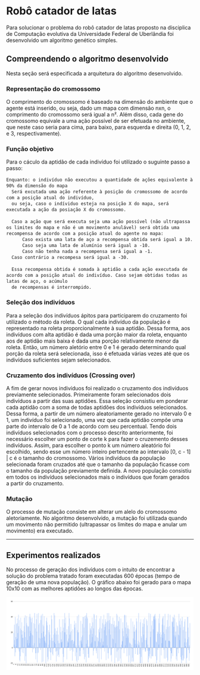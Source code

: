 # Robô catador de latas

Para solucionar o problema do robô catador de latas proposto na disciplica de Computação evolutiva da Universidade Federal de Uberlândia foi desenvolvido um algoritmo genético simples. 

## Compreendendo o algoritmo desenvolvido

Nesta seção será especificada a arquitetura do algoritmo desenvolvido.

### Representação do cromossomo

O comprimento do cromossomo é baseado na dimensão do ambiente que o agente está inserido, ou seja, dado um mapa com dimensão nxn, o comprimento do cromossomo será igual a n². Além disso, cada gene do cromossomo equivale a uma ação possível de ser efetuada no ambiente, que neste caso seria para cima, para baixo, para esquerda e direita (0, 1, 2, e 3, respectivamente).

### Função objetivo

Para o cáculo da aptidão de cada indivíduo foi utilizado o suguinte passo a passo:
```
Enquanto: o indivíduo não executou a quantidade de ações equivalente à 90% da dimensão do mapa
  Será excutada uma ação referente à posição do cromossomo de acordo com a posição atual do indivíduo,
  ou seja, caso o indíviduo esteja na posição X do mapa, será executada a ação da posiação X do cromossomo.
  
  Caso a ação que será executa seja uma ação possível (não ultrapassa os limites do mapa e não é um movimento anulável) será obtida uma recompensa de acordo com a posição atual do agente no mapa:
      Caso exista uma lata de aço a recompensa obtida será igual a 10.
      Caso seja uma lata de alumínio será igual a -10.
      Caso não tenha nada a recompensa será igual a -1. 
  Caso contrário a recompesa será igual a -30.
  
  Essa recompensa obtida é somada à aptidão a cada ação executada de acordo com a posição atual do indivíduo. Caso sejam obtidas todas as latas de aço, o acúmulo
  de recompensas é interrompido.
```

### Seleção dos indivíduos

Para a seleção dos indivíduos ápitos para participarem do cruzamento foi utilizado o método da roleta. O qual cada indivíduo da população é representado na roleta proporcionalmente à sua aptidão.
Dessa forma, aos indivíduos com alta aptidão é dada uma porção maior da roleta, enquanto aos de aptidão mais baixa é dada uma porção relativamente menor da roleta.
Então, um número aletório entre 0 e 1 é gerado determinando qual porção da roleta será selecionada, isso é efetuada várias vezes até que os indivíduos suficientes sejam selecionados.

### Cruzamento dos indivíduos (Crossing over)

A fim de gerar novos indivíduos foi realizado o cruzamento dos indivíduos previamente selecionados. Primeiramente foram selecionados dois indivíduos a partir das suas aptidões. Essa seleção consistiu em ponderar cada aptidão com a soma de todas aptidões dos indivíduos selecionados. Dessa forma, a partir de um número aleatoriamente gerado no intervalo 0 e 1, um indivíduo foi selecionado, uma vez que cada aptidão compõe uma parte do intervalo de 0 a 1 de acordo com seu percentual. Tendo dois indivíduos selecionados com o processo descrito anteriormente, foi necessário escolher um ponto de corte k para fazer o cruzemento desses indivíduos. Assim, para escolher o ponto k um número aleatório foi escolhido, sendo esse um número inteiro pertencente ao intervalo [0, c - 1] | c é o tamanho do cromossomo. Vários indivíduos da população selecionada foram cruzados até que o tamanho da população ficasse com o tamanho da população previamente definida. A novo população consistiu em todos os indivíduos selecionados mais o indivíduos que foram gerados a partir do cruzamento.

### Mutação

O processo de mutação consiste em alterar um alelo do cromossomo aletoriamente. No algoritmo desenvolvido, a mutação foi utilizada quando um movimento não permitido (ultrapassar os limites do mapa e anular um movimento) era executado. 

---

## Experimentos realizados

No processo de geração dos indivíduos com o intuito de encontrar a solução do problema tratado foram executadas 600 épocas (tempo de geração de uma nova população). O gráfico abaixo foi gerado para o mapa 10x10 com as melhores aptidões ao longos das épocas.

![Resultado mapa 10x10](grafico10x10.png)





